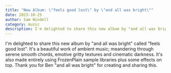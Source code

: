 ```yaml
---
title: "New Album: \"feels good lost\" by \"and all was bright\""
date: 2023-10-25
author: Sam Windell
category: music
description: I'm delighted to share this new album by "and all was bright" called "feels good lost".
---
```

I'm delighted to share this new album by "and all was bright" called "feels good lost". It's a beautiful work of ambient music; meandering through serene smooth chords, emotive gritty textures and cinematic darkness. It's also made entirely using FrozenPlain sample libraries plus some effects on top. Thank you for Ben "and all was bright" for creating and sharing this.

